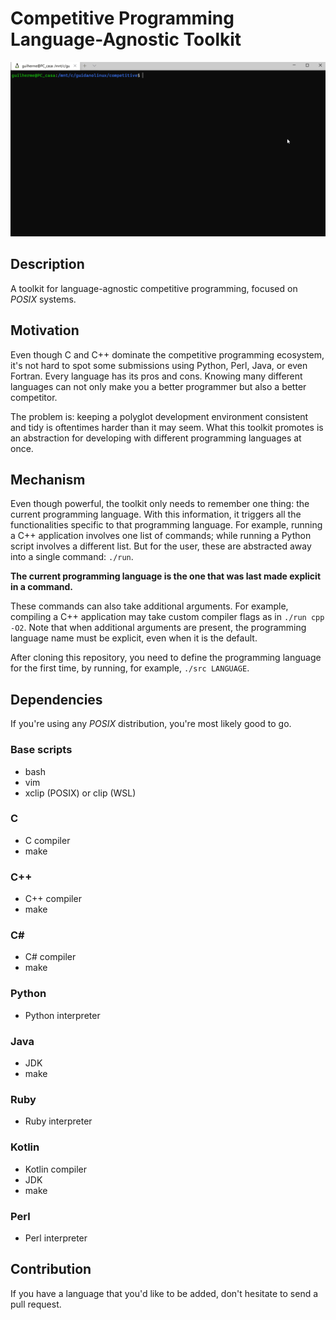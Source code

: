 # Competitive Programming Language-Agnostic Toolkit

![](media/competitive.gif)

## Description

A toolkit for language-agnostic competitive programming, focused on _POSIX_ systems.

## Motivation

Even though C and C++ dominate the competitive programming ecosystem, it's not hard to spot some submissions using Python, Perl, Java, or even Fortran.
Every language has its pros and cons. Knowing many different languages can not only make you a better programmer but also a better competitor.

The problem is: keeping a polyglot development environment consistent and tidy is oftentimes harder than it may seem.
What this toolkit promotes is an abstraction for developing with different programming languages at once.

## Mechanism

Even though powerful, the toolkit only needs to remember one thing: the current programming language.
With this information, it triggers all the functionalities specific to that programming language.
For example, running a C++ application involves one list of commands; while running a Python script
involves a different list. But for the user, these are abstracted away into a single command: `./run`.

**The current programming language is the one that was last made explicit in a command.**

These commands can also take additional arguments. For example, compiling a C++ application may take custom compiler flags as in `./run cpp -O2`. Note that when additional arguments are present, the programming language name must be explicit, even when it is the default.

After cloning this repository, you need to define the programming language for the first time, by running, for example, `./src LANGUAGE`.

## Dependencies

If you're using any _POSIX_ distribution, you're most likely good to go.

### Base scripts

* bash
* vim
* xclip (POSIX) or clip (WSL)

### C

* C compiler
* make

### C++

* C++ compiler
* make

### C#

* C# compiler
* make

### Python

* Python interpreter

### Java

* JDK
* make

### Ruby

* Ruby interpreter

### Kotlin

* Kotlin compiler
* JDK
* make

### Perl

* Perl interpreter

## Contribution

If you have a language that you'd like to be added, don't hesitate to send a pull request.
